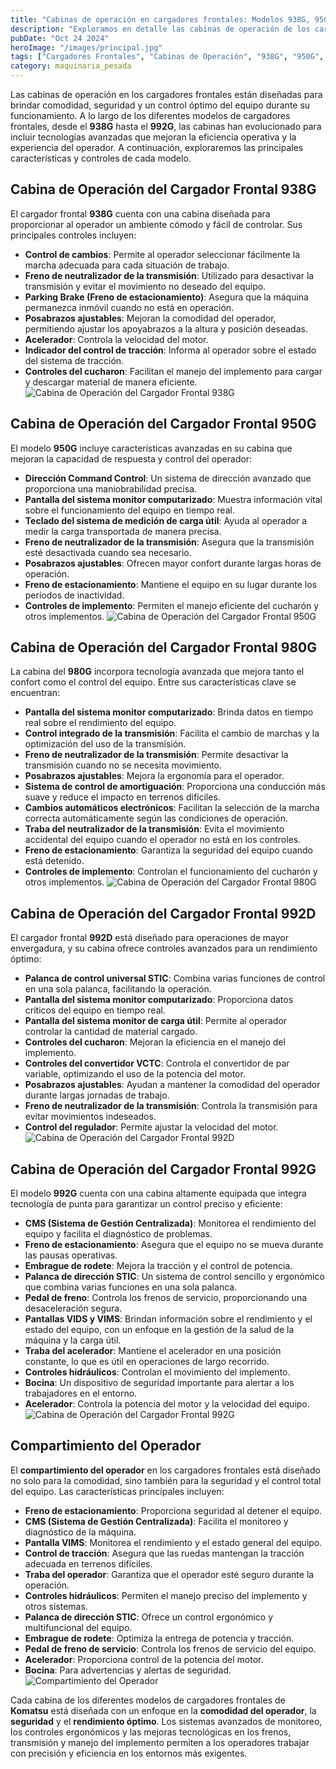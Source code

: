 ```yaml
---
title: "Cabinas de operación en cargadores frontales: Modelos 938G, 950G, 980G, 992D y 992G"
description: "Exploramos en detalle las cabinas de operación de los cargadores frontales de los modelos 938G, 950G, 980G, 992D y 992G, destacando los controles y características clave que optimizan la operación y seguridad de estas máquinas"
pubDate: "Oct 24 2024"
heroImage: "/images/principal.jpg"
tags: ["Cargadores Frontales", "Cabinas de Operación", "938G", "950G", "980G", "992D", "992G"]
category: maquinaria_pesada
---
```


Las cabinas de operación en los cargadores frontales están diseñadas para brindar comodidad, seguridad y un control óptimo del equipo durante su funcionamiento. A lo largo de los diferentes modelos de cargadores frontales, desde el **938G** hasta el **992G**, las cabinas han evolucionado para incluir tecnologías avanzadas que mejoran la eficiencia operativa y la experiencia del operador. A continuación, exploraremos las principales características y controles de cada modelo.

## Cabina de Operación del Cargador Frontal 938G

El cargador frontal **938G** cuenta con una cabina diseñada para proporcionar al operador un ambiente cómodo y fácil de controlar. Sus principales controles incluyen:

- **Control de cambios**: Permite al operador seleccionar fácilmente la marcha adecuada para cada situación de trabajo.
- **Freno de neutralizador de la transmisión**: Utilizado para desactivar la transmisión y evitar el movimiento no deseado del equipo.
- **Parking Brake (Freno de estacionamiento)**: Asegura que la máquina permanezca inmóvil cuando no está en operación.
- **Posabrazos ajustables**: Mejoran la comodidad del operador, permitiendo ajustar los apoyabrazos a la altura y posición deseadas.
- **Acelerador**: Controla la velocidad del motor.
- **Indicador del control de tracción**: Informa al operador sobre el estado del sistema de tracción.
- **Controles del cucharon**: Facilitan el manejo del implemento para cargar y descargar material de manera eficiente.
![Cabina de Operación del Cargador Frontal 938G](/images/cabina-01.jpg)

## Cabina de Operación del Cargador Frontal 950G

El modelo **950G** incluye características avanzadas en su cabina que mejoran la capacidad de respuesta y control del operador:

- **Dirección Command Control**: Un sistema de dirección avanzado que proporciona una maniobrabilidad precisa.
- **Pantalla del sistema monitor computarizado**: Muestra información vital sobre el funcionamiento del equipo en tiempo real.
- **Teclado del sistema de medición de carga útil**: Ayuda al operador a medir la carga transportada de manera precisa.
- **Freno de neutralizador de la transmisión**: Asegura que la transmisión esté desactivada cuando sea necesario.
- **Posabrazos ajustables**: Ofrecen mayor confort durante largas horas de operación.
- **Freno de estacionamiento**: Mantiene el equipo en su lugar durante los períodos de inactividad.
- **Controles de implemento**: Permiten el manejo eficiente del cucharón y otros implementos.
![Cabina de Operación del Cargador Frontal 950G](/images/cabina.png)

## Cabina de Operación del Cargador Frontal 980G

La cabina del **980G** incorpora tecnología avanzada que mejora tanto el confort como el control del equipo. Entre sus características clave se encuentran:

- **Pantalla del sistema monitor computarizado**: Brinda datos en tiempo real sobre el rendimiento del equipo.
- **Control integrado de la transmisión**: Facilita el cambio de marchas y la optimización del uso de la transmisión.
- **Freno de neutralizador de la transmisión**: Permite desactivar la transmisión cuando no se necesita movimiento.
- **Posabrazos ajustables**: Mejora la ergonomía para el operador.
- **Sistema de control de amortiguación**: Proporciona una conducción más suave y reduce el impacto en terrenos difíciles.
- **Cambios automáticos electrónicos**: Facilitan la selección de la marcha correcta automáticamente según las condiciones de operación.
- **Traba del neutralizador de la transmisión**: Evita el movimiento accidental del equipo cuando el operador no está en los controles.
- **Freno de estacionamiento**: Garantiza la seguridad del equipo cuando está detenido.
- **Controles de implemento**: Controlan el funcionamiento del cucharón y otros implementos.
![Cabina de Operación del Cargador Frontal 980G](/images/cabina-03.png)

## Cabina de Operación del Cargador Frontal 992D

El cargador frontal **992D** está diseñado para operaciones de mayor envergadura, y su cabina ofrece controles avanzados para un rendimiento óptimo:

- **Palanca de control universal STIC**: Combina varias funciones de control en una sola palanca, facilitando la operación.
- **Pantalla del sistema monitor computarizado**: Proporciona datos críticos del equipo en tiempo real.
- **Pantalla del sistema monitor de carga útil**: Permite al operador controlar la cantidad de material cargado.
- **Controles del cucharon**: Mejoran la eficiencia en el manejo del implemento.
- **Controles del convertidor VCTC**: Controla el convertidor de par variable, optimizando el uso de la potencia del motor.
- **Posabrazos ajustables**: Ayudan a mantener la comodidad del operador durante largas jornadas de trabajo.
- **Freno de neutralizador de la transmisión**: Controla la transmisión para evitar movimientos indeseados.
- **Control del regulador**: Permite ajustar la velocidad del motor.
![Cabina de Operación del Cargador Frontal 992D](/images/cabina-04.jpg)

## Cabina de Operación del Cargador Frontal 992G

El modelo **992G** cuenta con una cabina altamente equipada que integra tecnología de punta para garantizar un control preciso y eficiente:

- **CMS (Sistema de Gestión Centralizada)**: Monitorea el rendimiento del equipo y facilita el diagnóstico de problemas.
- **Freno de estacionamiento**: Asegura que el equipo no se mueva durante las pausas operativas.
- **Embrague de rodete**: Mejora la tracción y el control de potencia.
- **Palanca de dirección STIC**: Un sistema de control sencillo y ergonómico que combina varias funciones en una sola palanca.
- **Pedal de freno**: Controla los frenos de servicio, proporcionando una desaceleración segura.
- **Pantallas VIDS y VIMS**: Brindan información sobre el rendimiento y el estado del equipo, con un enfoque en la gestión de la salud de la máquina y la carga útil.
- **Traba del acelerador**: Mantiene el acelerador en una posición constante, lo que es útil en operaciones de largo recorrido.
- **Controles hidráulicos**: Controlan el movimiento del implemento.
- **Bocina**: Un dispositivo de seguridad importante para alertar a los trabajadores en el entorno.
- **Acelerador**: Controla la potencia del motor y la velocidad del equipo.
![Cabina de Operación del Cargador Frontal 992G](/images/cabina-05.jpg)
## Compartimiento del Operador

El **compartimiento del operador** en los cargadores frontales está diseñado no solo para la comodidad, sino también para la seguridad y el control total del equipo. Las características principales incluyen:

- **Freno de estacionamiento**: Proporciona seguridad al detener el equipo.
- **CMS (Sistema de Gestión Centralizada)**: Facilita el monitoreo y diagnóstico de la máquina.
- **Pantalla VIMS**: Monitorea el rendimiento y el estado general del equipo.
- **Control de tracción**: Asegura que las ruedas mantengan la tracción adecuada en terrenos difíciles.
- **Traba del operador**: Garantiza que el operador esté seguro durante la operación.
- **Controles hidráulicos**: Permiten el manejo preciso del implemento y otros sistemas.
- **Palanca de dirección STIC**: Ofrece un control ergonómico y multifuncional del equipo.
- **Embrague de rodete**: Optimiza la entrega de potencia y tracción.
- **Pedal de freno de servicio**: Controla los frenos de servicio del equipo.
- **Acelerador**: Proporciona control de la potencia del motor.
- **Bocina**: Para advertencias y alertas de seguridad.
![Compartimiento del Operador](/images/cabina-06.jpg)

Cada cabina de los diferentes modelos de cargadores frontales de **Komatsu** está diseñada con un enfoque en la **comodidad del operador**, la **seguridad** y el **rendimiento óptimo**. Los sistemas avanzados de monitoreo, los controles ergonómicos y las mejoras tecnológicas en los frenos, transmisión y manejo del implemento permiten a los operadores trabajar con precisión y eficiencia en los entornos más exigentes.
